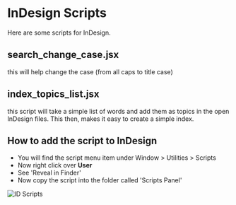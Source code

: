 # InDesign Scripts

Here are some scripts for InDesign.

## search_change_case.jsx
this will help change the case (from all caps to title case)

## index_topics_list.jsx
this script will take a simple list of words and add them as topics in the open InDesign files. This then, makes it easy to create a simple index.

## How to add the script to InDesign

- You will find the script menu item under Window > Utilities > Scripts
- Now right click over **User**
- See 'Reveal in Finder'
- Now copy the script into the folder called 'Scripts Panel'

![ID Scripts](https://cloud.githubusercontent.com/assets/619455/16456093/94c3785a-3e0e-11e6-8649-18b8d280c584.png)

